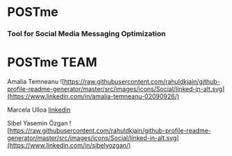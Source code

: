 # POSTme

### Tool for Social Media Messaging Optimization

# POSTme TEAM

Amalia Temneanu
![https://raw.githubusercontent.com/rahuldkjain/github-profile-readme-generator/master/src/images/icons/Social/linked-in-alt.svg](https://www.linkedin.com/in/amalia-temneanu-02090926/)

Marcela Ulloa
[linkedin](https://www.linkedin.com/in/marcelaulloa/)

Sibel Yasemin Özgan
![https://raw.githubusercontent.com/rahuldkjain/github-profile-readme-generator/master/src/images/icons/Social/linked-in-alt.svg](https://www.linkedin.com/in/sibelyozgan/)
